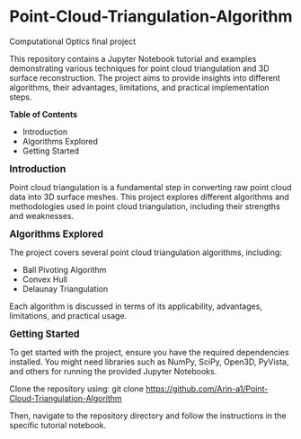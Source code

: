 # Point-Cloud-Triangulation-Algorithm
Computational Optics final project

This repository contains a Jupyter Notebook tutorial and examples demonstrating various techniques for point cloud triangulation and 3D surface reconstruction. The project aims to provide insights into different algorithms, their advantages, limitations, and practical implementation steps.

**Table of Contents**

- Introduction
- Algorithms Explored
- Getting Started

<span style="font-size: larger;">**Introduction**</span>

Point cloud triangulation is a fundamental step in converting raw point cloud data into 3D surface meshes. This project explores different algorithms and methodologies used in point cloud triangulation, including their strengths and weaknesses.

<span style="font-size: larger;">**Algorithms Explored**</span>

The project covers several point cloud triangulation algorithms, including:

- Ball Pivoting Algorithm
- Convex Hull
- Delaunay Triangulation

Each algorithm is discussed in terms of its applicability, advantages, limitations, and practical usage.

<span style="font-size: larger;">**Getting Started**</span>

To get started with the project, ensure you have the required dependencies installed. You might need libraries such as NumPy, SciPy, Open3D, PyVista, and others for running the provided Jupyter Notebooks.

Clone the repository using:
git clone https://github.com/Arin-a1/Point-Cloud-Triangulation-Algorithm

Then, navigate to the repository directory and follow the instructions in the specific tutorial notebook.
